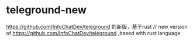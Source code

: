 # teleground-new
https://github.com/InfoChatDev/teleground 的新版，基于rust // new version of https://github.com/InfoChatDev/teleground ,based with rust language
